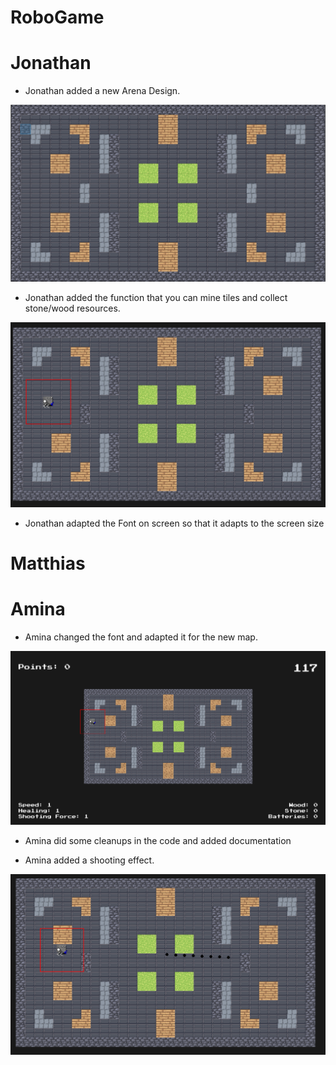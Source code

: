 # RoboGame

# Jonathan

- Jonathan added a new Arena Design.

![](images/New_Arena.png)

- Jonathan added the function that you can mine tiles and collect stone/wood resources.

![](images/mining_Jonathan.png)

- Jonathan adapted the Font on screen so that it adapts to the screen size


# Matthias


# Amina

- Amina changed the font and adapted it for the new map.

![](images/new_font.png)

- Amina did some cleanups in the code and added documentation

- Amina added a shooting effect.

![](images/shooting_Amina.png)

